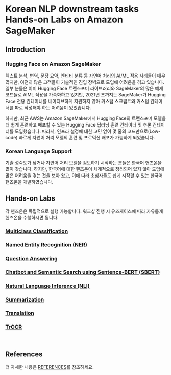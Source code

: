 # Korean NLP downstream tasks Hands-on Labs on Amazon SageMaker

## Introduction

### Hugging Face on Amazon SageMaker
텍스트 분석, 번역, 문장 요약, 엔티티 분류 등 자연어 처리의 AI/ML 적용 사례들이 매우 많지만, 여전히 많은 고객들이 기술적인 진입 장벽으로 도입에 어려움을 겪고 있습니다. 일부 분들은 이미 Hugging Face 트랜스포머 라이브러리와 SageMaker의 많은 예제 코드들로 AIML 적용을 가속화하고 있지만, 2021년 초까지는 SageMaker가 Hugging Face 전용 컨테이너를 네이티브하게 지원하지 않아 커스텀 스크립트와 커스텀 컨테이너를 따로 작성해야 하는 어려움이 있었습니다.

하지만, 최근 AWS는 Amazon SageMaker에서 Hugging Face의 트랜스포머 모델을 더 쉽게 훈련하고 배포할 수 있는 Hugging Face 딥러닝 훈련 컨테이너 및 추론 컨테이너를 도입했습니다. 따라서, 인프라 설정에 대한 고민 없이 몇 줄의 코드만으로(Low-code) 빠르게 자연어 처리 모델의 훈련 및 프로덕션 배포가 가능하게 되었습니다.

### Korean Language Support
기술 성숙도가 낮거나 자연어 처리 모델을 검토하기 시작하는 분들은 한국어 핸즈온을 많이 찾습니다. 하지만, 한국어에 대한 핸즈온이 체계적으로 정리되어 있지 않아 도입에 많은 어려움을 겪는 것을 보아 왔고, 이에 따라 초심자들도 쉽게 시작할 수 있는 한국어 핸즈온을 개발하였습니다.

## Hands-on Labs 
각 핸즈온은 독립적으로 실행 가능합니다. 워크샵 진행 시 유즈케이스에 따라 자유롭게 핸즈온을 수행하시면 됩니다.

### [Multiclass Classification](multiclass-classification)

### [Named Entity Recognition (NER)](named-entity-recognition)

### [Question Answering](question-answering)

### [Chatbot and Semantic Search using Sentence-BERT (SBERT)](sentence-bert-finetuning)

### [Natural Language Inference (NLI)](natural-language-inference)

### [Summarization](summarization)

### [Translation](translation)

### [TrOCR](trocr)

<br>

## References
더 자세한 내용은 [REFERENCES](REFERENCES.md)를 참조하세요.